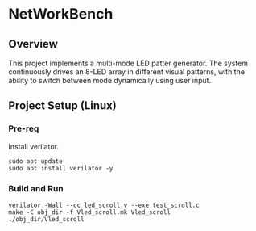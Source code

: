 # NetWorkBench

## Overview

This project implements a multi-mode LED patter generator. The system continuously drives an 8-LED array in different visual patterns, with the ability to switch between mode dynamically using user input.

## Project Setup (Linux)

### Pre-req

Install verilator.

```
sudo apt update
sudo apt install verilator -y
```

### Build and Run

```
verilator -Wall --cc led_scroll.v --exe test_scroll.c
make -C obj_dir -f Vled_scroll.mk Vled_scroll
./obj_dir/Vled_scroll
```
